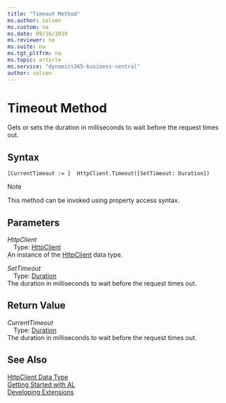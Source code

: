 ```yaml
---
title: "Timeout Method"
ms.author: solsen
ms.custom: na
ms.date: 09/16/2019
ms.reviewer: na
ms.suite: na
ms.tgt_pltfrm: na
ms.topic: article
ms.service: "dynamics365-business-central"
author: solsen
---
```

[//]: # (START>DO_NOT_EDIT)
[//]: # (IMPORTANT:Do not edit any of the content between here and the END>DO_NOT_EDIT.)
[//]: # (Any modifications should be made in the .xml files in the ModernDev repo.)
# Timeout Method
Gets or sets the duration in milliseconds to wait before the request times out.


## Syntax
```
[CurrentTimeout := ]  HttpClient.Timeout([SetTimeout: Duration])
```
> [!NOTE]  
> This method can be invoked using property access syntax.  
## Parameters
*HttpClient*  
&emsp;Type: [HttpClient](httpclient-data-type.md)  
An instance of the [HttpClient](httpclient-data-type.md) data type.  

*SetTimeout*  
&emsp;Type: [Duration](../duration/duration-data-type.md)  
The duration in milliseconds to wait before the request times out.  


## Return Value
*CurrentTimeout*  
&emsp;Type: [Duration](../duration/duration-data-type.md)  
The duration in milliseconds to wait before the request times out.  


[//]: # (IMPORTANT: END>DO_NOT_EDIT)
## See Also
[HttpClient Data Type](httpclient-data-type.md)  
[Getting Started with AL](../../devenv-get-started.md)  
[Developing Extensions](../../devenv-dev-overview.md)